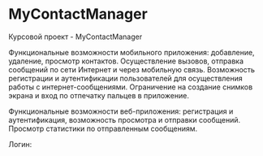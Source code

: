 # MyContactManager
Курсовой проект - MyContactManager


Функциональные возможности мобильного приложения: добавление, удаление, просмотр контактов. Осуществление вызовов, отправка сообщений по сети Интернет и через мобильную связь. Возможность регистрации
и аутентификации пользователей для осуществления работы с интернет-сообщениями. Ограничение на создание снимков экрана и вход по отпечатку пальцев в приложение.


Функциональные возможности веб-приложения: регистрация и аутентификация, возможность просмотра и отправки сообщений. Просмотр статистики по отправленным сообщениям. 

Логин: 
